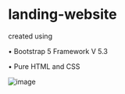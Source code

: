 # landing-website

created using 

• Bootstrap 5 Framework V 5.3

• Pure HTML and CSS 

![image](https://github.com/Scratch-io/landing-website/assets/114133634/ad792dec-a59a-45dc-84e5-c683500e68a5)

